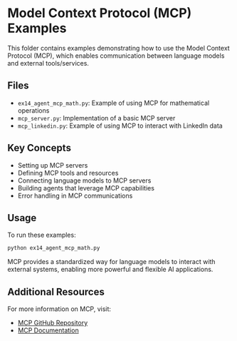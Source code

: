 # Model Context Protocol (MCP) Examples

This folder contains examples demonstrating how to use the Model Context Protocol (MCP), which enables communication between language models and external tools/services.

## Files

- `ex14_agent_mcp_math.py`: Example of using MCP for mathematical operations
- `mcp_server.py`: Implementation of a basic MCP server
- `mcp_linkedin.py`: Example of using MCP to interact with LinkedIn data

## Key Concepts

- Setting up MCP servers
- Defining MCP tools and resources
- Connecting language models to MCP servers
- Building agents that leverage MCP capabilities
- Error handling in MCP communications

## Usage

To run these examples:

```bash
python ex14_agent_mcp_math.py
```

MCP provides a standardized way for language models to interact with external systems, enabling more powerful and flexible AI applications.

## Additional Resources

For more information on MCP, visit:
- [MCP GitHub Repository](https://github.com/modelcontextprotocol/python-sdk)
- [MCP Documentation](https://modelcontextprotocol.github.io/docs/)
